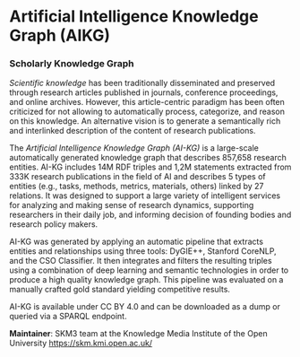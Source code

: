 # Artificial Intelligence Knowledge Graph (AIKG)

### Scholarly Knowledge Graph

*Scientific knowledge* has been traditionally disseminated and preserved through research articles published in journals, conference proceedings, and online archives. However, this article-centric paradigm has been often criticized for not allowing to automatically process, categorize, and reason on this knowledge. An alternative vision is to generate a semantically rich and interlinked description of the content of research publications.

The *Artificial Intelligence Knowledge Graph (AI-KG)* is a large-scale automatically generated knowledge graph that describes 857,658 research entities. AI-KG includes 14M RDF triples and 1,2M statements extracted from 333K research publications in the field of AI and describes 5 types of entities (e.g., tasks, methods, metrics, materials, others) linked by 27 relations. It was designed to support a large variety of intelligent services for analyzing and making sense of research dynamics, supporting researchers in their daily job, and informing decision of founding bodies and research policy makers.

AI-KG was generated by applying an automatic pipeline that extracts entities and relationships using three tools: DyGIE++, Stanford CoreNLP, and the CSO Classifier. It then integrates and filters the resulting triples using a combination of deep learning and semantic technologies in order to produce a high quality knowledge graph. This pipeline was evaluated on a manually crafted gold standard yielding competitive results.

AI-KG is available under CC BY 4.0 and can be downloaded as a dump or queried via a SPARQL endpoint.


**Maintainer**: SKM3 team at the Knowledge Media Institute of the Open University <https://skm.kmi.open.ac.uk/>



